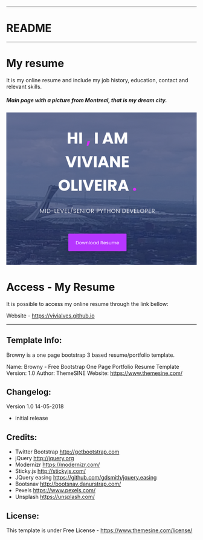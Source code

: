 -----------------------
# README
-----------------------
# My resume

It is my online resume and include my job history, education, contact and relevant skills.


##### Main page with a picture from Montreal, that is my dream city.
![](assets/images/readme/ini_screen.png)


# Access - My Resume

It is possible to access my online resume through the link bellow:

Website - https://vivialves.github.io

-----------------------
Template Info:
-----------------------
Browny is a one page bootstrap 3 based resume/portfolio template.

Name: 		Browny - Free Bootstrap One Page Portfolio Resume Template
Version: 	1.0
Author: 	ThemeSINE
Website: 	https://www.themesine.com/


Changelog:
-----------------------
Version 1.0 14-05-2018
- initial release 


Credits:
-----------------------
- Twitter Bootstrap http://getbootstrap.com
- jQuery http://jquery.org
- Modernizr https://modernizr.com/
- Sticky.js http://stickyjs.com/
- JQuery easing https://github.com/gdsmith/jquery.easing
- Bootsnav http://bootsnav.danurstrap.com/
- Pexels https://www.pexels.com/
- Unsplash https://unsplash.com/

License:
-----------------------
This template is under Free License - https://www.themesine.com/license/